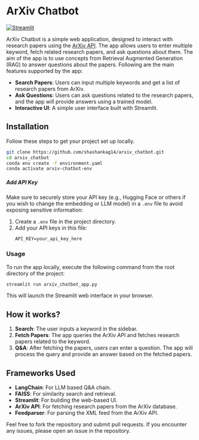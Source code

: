 
# ArXiv Chatbot

[![Streamlit](https://static.streamlit.io/badges/streamlit_badge_black_white.svg)](https://arxiv-qna.streamlit.app/)

ArXiv Chatbot is a simple web application, designed to interact with research papers using the [ArXiv API](https://info.arxiv.org/help/api/index.html). The app allows users to enter multiple keyword, fetch related research papers, and ask questions about them. The aim of the app is to use concepts from Retrieval Augmented Generation (RAG) to answer questions about the papers. Following are the main features supported by the app:

- **Search Papers**: Users can input multiple keywords and get a list of research papers from ArXiv.
- **Ask Questions**: Users can ask questions related to the research papers, and the app will provide answers using a trained model.
- **Interactive UI**: A simple user interface built with Streamlit.

## Installation

Follow these steps to get your project set up locally.

  ```bash
  git clone https://github.com/shashankag14/arxiv_chatbot.git
  cd arxiv_chatbot
  conda env create -f environment.yaml
  conda activate arxiv-chatbot-env
  ```

##### Add API Key

Make sure to securely store your API key (e.g., Hugging Face or others if you wish to change the embedding or LLM model) in a `.env` file to avoid exposing sensitive information:

1. Create a `.env` file in the project directory.
2. Add your API keys in this file:
   ```plaintext
   API_KEY=your_api_key_here
   ```

### Usage

To run the app locally, execute the following command from the root directory of the project:

```bash
streamlit run arxiv_chatbot_app.py
```

This will launch the Streamlit web interface in your browser.

## How it works?

1. **Search**: The user inputs a keyword in the sidebar.
2. **Fetch Papers**: The app queries the ArXiv API and fetches research papers related to the keyword.
3. **Q&A**: After fetching the papers, users can enter a question. The app will process the query and provide an answer based on the fetched papers.

## Frameworks Used

- **LangChain**: For LLM based Q&A chain.
- **FAISS**: For similarity search and retrieval.
- **Streamlit**: For building the web-based UI.
- **ArXiv API**: For fetching research papers from the ArXiv database.
- **Feedparser**: For parsing the XML feed from the ArXiv API.

Feel free to fork the repository and submit pull requests. If you encounter any issues, please open an issue in the repository.
